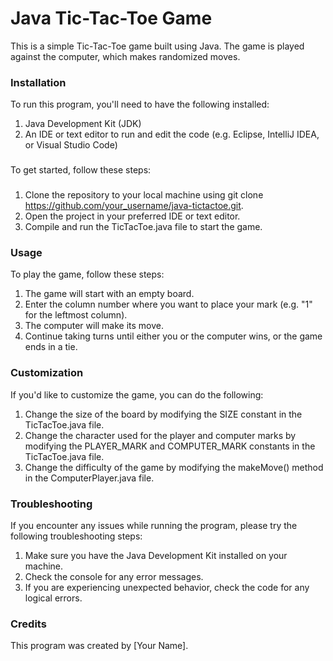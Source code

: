 # Java Tic-Tac-Toe Game
This is a simple Tic-Tac-Toe game built using Java. The game is played against the computer, which makes randomized moves.

### Installation
To run this program, you'll need to have the following installed:

1. Java Development Kit (JDK)
2. An IDE or text editor to run and edit the code (e.g. Eclipse, IntelliJ IDEA, or Visual Studio Code)
### 
To get started, follow these steps:
### 
1. Clone the repository to your local machine using git clone https://github.com/your_username/java-tictactoe.git.
2. Open the project in your preferred IDE or text editor.
3. Compile and run the TicTacToe.java file to start the game.
### Usage
To play the game, follow these steps:

1. The game will start with an empty board.
2. Enter the column number where you want to place your mark (e.g. "1" for the leftmost column).
3. The computer will make its move.
4. Continue taking turns until either you or the computer wins, or the game ends in a tie.
### Customization
If you'd like to customize the game, you can do the following:

1. Change the size of the board by modifying the SIZE constant in the TicTacToe.java file.
2. Change the character used for the player and computer marks by modifying the PLAYER_MARK and COMPUTER_MARK constants in the TicTacToe.java file.
3. Change the difficulty of the game by modifying the makeMove() method in the ComputerPlayer.java file.
### Troubleshooting
If you encounter any issues while running the program, please try the following troubleshooting steps:

1. Make sure you have the Java Development Kit installed on your machine.
2. Check the console for any error messages.
3. If you are experiencing unexpected behavior, check the code for any logical errors.
### Credits
This program was created by [Your Name].

